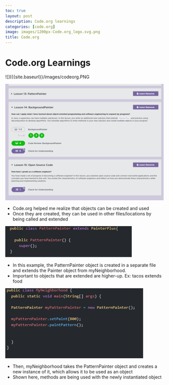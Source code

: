 ```yaml
---
toc: true
layout: post
description: Code.org learnings
categories: [code.org]
image: images/1200px-Code.org_logo.svg.png
title: Code.org
---
```

# Code.org Learnings

![]({{site.baseurl}}/images/codeorg.PNG

![Code.org](/images/codeorg.PNG)

- Code.org helped me realize that objects can be created and used
- Once they are created, they can be used in other files/locations by being called and extended

![Code.org](/images/lf.PNG "Code.org PatternPainter")

- In this example, the PatternPainter object is created in a separate file and extends the Painter object from myNeighborhood.
- Important to objects that are extended are higher-up. Ex: tacos extends food

![Code.org](/images/neighborhood.PNG "Code.org Neighborhood")

- Then, myNeighborhood takes the PatternPainter object and creates a new instance of it, which allows it to be used as an object
- Shown here, methods are being used with the newly instantiated object


